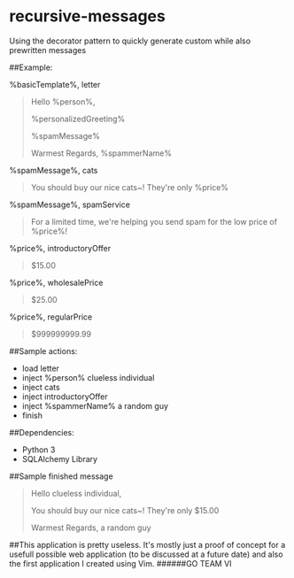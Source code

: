# recursive-messages
Using the decorator pattern to quickly generate custom while also prewritten messages 

##Example:


%basicTemplate%, letter
>Hello %person%,
>
>%personalizedGreeting% 
>
>%spamMessage%
>
>Warmest Regards,
>%spammerName%



%spamMessage%, cats
>You should buy our nice cats~! They're only %price%


%spamMessage%, spamService
>For a limited time, we're helping you send spam for the low price of %price%!


%price%, introductoryOffer
>$15.00

%price%, wholesalePrice
>$25.00

%price%, regularPrice
>$999999999.99

##Sample actions:
* load letter
* inject %person% clueless individual
* inject cats
* inject introductoryOffer
* inject %spammerName% a random guy
* finish

##Dependencies:
* Python 3
* SQLAlchemy Library


##Sample finished message
>Hello clueless individual,
>
>You should buy our nice cats~! They're only $15.00
>
>Warmest Regards,
>a random guy

##This application is pretty useless. It's mostly just a proof of concept for a usefull possible web application (to be discussed at a future date) and also the first application I created using Vim. 
######GO TEAM VI
